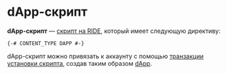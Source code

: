 # dApp-скрипт

**dApp-скрипт** — [скрипт на RIDE](/ride/script.md), который имеет следующую директиву:

```ride
{-# CONTENT_TYPE DAPP #-}
```

dApp-скрипт можно привязать к аккаунту с помощью [транзакции установки скрипта](/blockchain/transaction-type/set-script-transaction.md), создав таким образом [dApp](/blockchain/dapp.md).
